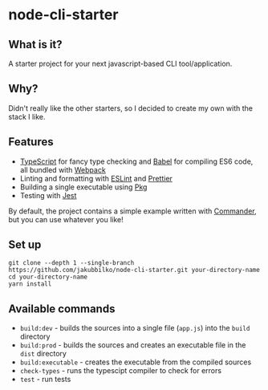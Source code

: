 # node-cli-starter

## What is it?

A starter project for your next javascript-based CLI tool/application.

## Why?

Didn't really like the other starters, so I decided to create my own with the stack I like.

## Features

- [TypeScript](https://github.com/Microsoft/TypeScript) for fancy type checking and [Babel](https://github.com/babel/babel) for compiling ES6 code, all bundled with [Webpack](https://github.com/webpack/webpack)
- Linting and formatting with [ESLint](https://github.com/eslint/eslint) and [Prettier](https://github.com/prettier/prettier)
- Building a single executable using [Pkg](https://github.com/vercel/pkg)
- Testing with [Jest](https://github.com/facebook/jest)

By default, the project contains a simple example written with [Commander](https://github.com/tj/commander.js/), but you can use whatever you like!

## Set up

```
git clone --depth 1 --single-branch https://github.com/jakubbilko/node-cli-starter.git your-directory-name
cd your-directory-name
yarn install
```

## Available commands

- `build:dev` - builds the sources into a single file (`app.js`) into the `build` directory
- `build:prod` - builds the sources and creates an executable file in the `dist` directory
- `build:executable` - creates the executable from the compiled sources
- `check-types` - runs the typescipt compiler to check for errors
- `test` - run tests
